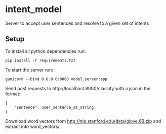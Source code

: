 # intent_model
Server to accept user sentences and resolve to a given set of intents

## Setup
To install all python dependencies run:
```
pip install -r requirements.txt
```

To start the server run:
```
gunicorn --bind 0.0.0.0:8000 model_server:app
```

Send post requests to http://localhost:8000/classify with a json in the format:
```
{
    "sentence": user_sentence_as_string
}
```
Download word vectors from http://nlp.stanford.edu/data/glove.6B.zip and extract into word_vectors/
